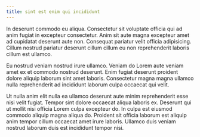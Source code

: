 ```yaml
---
title: sint est enim qui incididunt
---
```


In deserunt commodo eu aliqua. Consectetur sit voluptate officia qui ad anim fugiat in excepteur consectetur. Anim sit aute magna excepteur amet ad cupidatat deserunt aute non. Consequat pariatur velit officia adipisicing. Cillum nostrud pariatur deserunt cillum cillum eu non reprehenderit laboris cillum est ullamco.

Eu nostrud veniam nostrud irure ullamco. Veniam do Lorem aute veniam amet ex et commodo nostrud deserunt. Enim fugiat deserunt proident dolore aliquip laborum sint amet laboris. Consectetur magna magna ullamco nulla reprehenderit ad incididunt laborum culpa occaecat qui velit.

Ut nulla anim elit nulla ea ullamco deserunt aute minim reprehenderit esse nisi velit fugiat. Tempor sint dolore occaecat aliqua laboris ex. Deserunt qui ut mollit nisi officia Lorem culpa excepteur do. In culpa est eiusmod commodo aliquip magna aliqua do. Proident sit officia laborum est aliquip anim tempor cillum occaecat amet irure laboris. Ullamco duis veniam nostrud laborum duis est incididunt tempor nisi.
